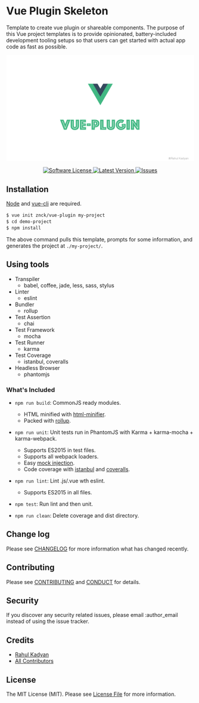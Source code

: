 # Vue Plugin Skeleton
Template to create vue plugin or shareable components. The purpose of this Vue project templates is to provide opinionated, battery-included development tooling setups so that users can get started with actual app code as fast as possible.

![Vue Plugin Skeleton](cover.png)

<p align="center">
  <a href="LICENSE">
    <img src="https://img.shields.io/badge/license-MIT-brightgreen.svg?style=flat-square" alt="Software License" />
  </a>
  <a href="https://github.com/znck/vue-plugin/releases">
    <img src="https://img.shields.io/github/release/znck/vue-plugin.svg?style=flat-square" alt="Latest Version" />
  </a>

  <a href="https://github.com/znck/vue-plugin/issues">
    <img src="https://img.shields.io/github/issues/znck/vue-plugin.svg?style=flat-square" alt="Issues" />
  </a>
</p>

## Installation

[Node](https://nodejs.org/) and [vue-cli](https://github.com/vuejs/vue-cli) are required.

```sh
$ vue init znck/vue-plugin my-project
$ cd demo-project
$ npm install
```
The above command pulls this template, prompts for some information, and generates the project at `./my-project/`.

## Using tools
- Transpiler
    - babel, coffee, jade, less, sass, stylus
- Linter
    - eslint
- Bundler
    - rollup
- Test Assertion
    - chai
- Test Framework
    - mocha
- Test Runner
    - karma
- Test Coverage
    - istanbul, coveralls
- Headless Browser
    - phantomjs

### What's Included

- `npm run build`: CommonJS ready modules.
  - HTML minified with [html-minifier](https://github.com/kangax/html-minifier).
  - Packed with [rollup](http://rollupjs.org/).

- `npm run unit`: Unit tests run in PhantomJS with Karma + karma-mocha + karma-webpack.
  - Supports ES2015 in test files.
  - Supports all webpack loaders.
  - Easy [mock injection](http://vuejs.github.io/vue-loader/workflow/testing-with-mocks.html).
  - Code coverage with [istanbul](https://github.com/gotwarlost/istanbul) and [coveralls](http://coveralls.io/).


- `npm run lint`: Lint .js/.vue wth eslint.
   - Supports ES2015 in all files.

- `npm test`: Run lint and then unit.

- `npm run clean`: Delete coverage and dist directory.


## Change log

Please see [CHANGELOG](CHANGELOG.md) for more information what has changed recently.


## Contributing

Please see [CONTRIBUTING](CONTRIBUTING.md) and [CONDUCT](CONDUCT.md) for details.

## Security

If you discover any security related issues, please email :author_email instead of using the issue tracker.

## Credits

- [Rahul Kadyan][link-author]
- [All Contributors][link-contributors]

## License

The MIT License (MIT). Please see [License File](LICENSE.md) for more information.

[link-author]: https://github.com/znck
[link-contributors]: ../../contributors
